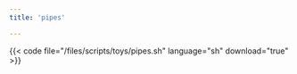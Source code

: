 ```yaml
---
title: 'pipes'

---
```


{{< code file="/files/scripts/toys/pipes.sh" language="sh" download="true" >}}
